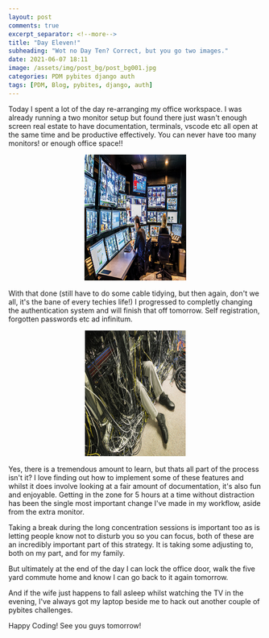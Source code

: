 ```yaml
---
layout: post
comments: true
excerpt_separator: <!--more-->
title: "Day Eleven!"
subheading: "Wot no Day Ten? Correct, but you go two images."
date: 2021-06-07 18:11
image: /assets/img/post_bg/post_bg001.jpg
categories: PDM pybites django auth
tags: [PDM, Blog, pybites, django, auth]
---
```

Today I spent a lot of the day re-arranging my office workspace. I was already running a two monitor setup but found there just wasn't enough screen real estate to have documentation, <!--more-->terminals, vscode etc all open at the same time and be productive effectively. You can never have too many monitors! or enough office space!!

<center><img src="/assets/img/monitors.jpg" alt="Cable Guy" width="40%" height="250"/></center>

With that done (still have to do some cable tidying, but then again, don't we all, it's the bane of every techies life!) I progressed to completly changing the authentication system and will finish that off tomorrow. Self registration, forgotten passwords etc ad infinitum.

<center><img src="/assets/img/cable-guy.png" alt="Cable Guy" width="40%" height="250"/></center>

Yes, there is a tremendous amount to learn, but thats all part of the process isn't it? I love finding out how to implement some of these features and whilst it does involve looking at a fair amount of documentation, it's also fun and enjoyable. Getting in the zone for 5 hours at a time without distraction has been the single most important change I've made in my workflow, aside from the extra monitor.  

Taking a break during the long concentration sessions is important too as is letting people know not to disturb you so you can focus, both of these are an incredibly important part of this strategy. It is taking some adjusting to, both on my part, and for my family.  

But ultimately at the end of the day I can lock the office door, walk the five yard commute home and know I can go back to it again tomorrow.  

And if the wife just happens to fall asleep whilst watching the TV in the evening, I've always got my laptop beside me to hack out another couple of pybites challenges.

Happy Coding! See you guys tomorrow!